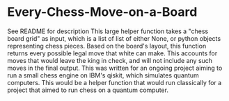 # Every-Chess-Move-on-a-Board
See README for description
This large helper function takes a "chess board grid" as input, which is a list of list of either None, or python objects representing chess pieces. Based on the board's layout, this function returns every possible legal move that white can make. This accounts for moves that would leave the king in check, and will not include any such moves in the final output. This was written for an ongoing project aiming to run a small chess engine on IBM's qiskit, which simulates quantum computers. This would be a helper function that would run classically for a project that aimed to run chess on a quantum computer.
